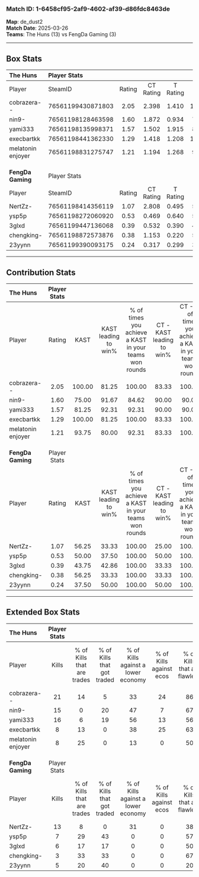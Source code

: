 ### Match ID: 1-6458cf95-2af9-4602-af39-d86fdc8463de  
**Map**: de_dust2  
**Match Date**: 2025-03-26  
**Teams**: The Huns (13) vs FengDa Gaming (3)  

---  

## Box Stats  

| **The Huns**      | Player Stats      |        |           |          |        |       |       |         |        |      |     |
| :- | :- | :-: | :-: | :-: | :-: | :-: | :-: | :-: | :-: | :-: | :-: |
| Player            | SteamID           | Rating | CT Rating | T Rating |  KAST  |  ADR  | Kills | Assists | Deaths | K/D  | HS% |
| cobrazera--       | 76561199430871803 |  2.05  |   2.398   |  1.410   | 100.00 | 93.8  |  21   |    4    |   6    | 3.50 | 42  |
| nin9-             | 76561198128463598 |  1.60  |   1.872   |  0.934   | 75.00  | 128.5 |  15   |    6    |   8    | 1.88 | 13  |
| yami333           | 76561198135998371 |  1.57  |   1.502   |  1.915   | 81.25  | 97.4  |  16   |    6    |   9    | 1.78 | 56  |
| execbartkk        | 76561198441362330 |  1.29  |   1.418   |  1.208   | 100.00 | 76.6  |   8   |    9    |   7    | 1.14 | 62  |
| melatonin enjoyer | 76561198831275747 |  1.21  |   1.194   |  1.268   | 93.75  | 46.6  |   8   |    3    |   4    | 2.00 | 75  |
|                   |                   |        |           |          |        |       |       |         |        |      |     |
|                   |                   |        |           |          |        |       |       |         |        |      |     |
|                   |                   |        |           |          |        |       |       |         |        |      |     |
| **FengDa Gaming** | Player Stats      |        |           |          |        |       |       |         |        |      |     |
| Player            | SteamID           | Rating | CT Rating | T Rating |  KAST  |  ADR  | Kills | Assists | Deaths | K/D  | HS% |
| NertZz-           | 76561198414356119 |  1.07  |   2.808   |  0.495   | 56.25  | 80.9  |  13   |    1    |   11   | 1.18 | 46  |
| ysp5p             | 76561198272060920 |  0.53  |   0.469   |  0.640   | 50.00  | 63.3  |   7   |    3    |   15   | 0.47 | 28  |
| 3glxd             | 76561199447136068 |  0.39  |   0.532   |  0.390   | 43.75  | 35.6  |   6   |    1    |   13   | 0.46 | 50  |
| chengking-        | 76561198872573876 |  0.38  |   1.153   |  0.220   | 56.25  | 47.6  |   3   |    9    |   14   | 0.21 | 66  |
| 23yynn            | 76561199390093175 |  0.24  |   0.317   |  0.299   | 37.50  | 37.0  |   5   |    2    |   15   | 0.33 | 80  |
---  

## Contribution Stats  

| **The Huns**      | Player Stats |        |                      |                                                        |                           |                                                             |                          |                                                            |
| :- | :-: | :-: | :-: | :-: | :-: | :-: | :-: | :-: |
| Player            |    Rating    |  KAST  | KAST leading to win% | % of times you achieve a KAST in your teams won rounds | CT - KAST leading to win% | CT - % of times you achieve a KAST in your teams won rounds | T - KAST leading to win% | T - % of times you achieve a KAST in your teams won rounds |
| cobrazera--       |     2.05     | 100.00 |        81.25         |                         100.00                         |           83.33           |                           100.00                            |          75.00           |                           100.00                           |
| nin9-             |     1.60     | 75.00  |        91.67         |                         84.62                          |           90.00           |                            90.00                            |          100.00          |                           66.67                            |
| yami333           |     1.57     | 81.25  |        92.31         |                         92.31                          |           90.00           |                            90.00                            |          100.00          |                           100.00                           |
| execbartkk        |     1.29     | 100.00 |        81.25         |                         100.00                         |           83.33           |                           100.00                            |          75.00           |                           100.00                           |
| melatonin enjoyer |     1.21     | 93.75  |        80.00         |                         92.31                          |           83.33           |                           100.00                            |          66.67           |                           66.67                            |
|                   |              |        |                      |                                                        |                           |                                                             |                          |                                                            |
|                   |              |        |                      |                                                        |                           |                                                             |                          |                                                            |
|                   |              |        |                      |                                                        |                           |                                                             |                          |                                                            |
| **FengDa Gaming** | Player Stats |        |                      |                                                        |                           |                                                             |                          |                                                            |
| Player            |    Rating    |  KAST  | KAST leading to win% | % of times you achieve a KAST in your teams won rounds | CT - KAST leading to win% | CT - % of times you achieve a KAST in your teams won rounds | T - KAST leading to win% | T - % of times you achieve a KAST in your teams won rounds |
| NertZz-           |     1.07     | 56.25  |        33.33         |                         100.00                         |           25.00           |                           100.00                            |          40.00           |                           100.00                           |
| ysp5p             |     0.53     | 50.00  |        37.50         |                         100.00                         |           50.00           |                           100.00                            |          33.33           |                           100.00                           |
| 3glxd             |     0.39     | 43.75  |        42.86         |                         100.00                         |           33.33           |                           100.00                            |          50.00           |                           100.00                           |
| chengking-        |     0.38     | 56.25  |        33.33         |                         100.00                         |           33.33           |                           100.00                            |          33.33           |                           100.00                           |
| 23yynn            |     0.24     | 37.50  |        50.00         |                         100.00                         |           50.00           |                           100.00                            |          50.00           |                           100.00                           |
---  

## Extended Box Stats  

| **The Huns**      | Player Stats |                            |                            |                                    |                         |                              |                                 |        |                             |                                     |                          |                               |                            |
| :- | :-: | :-: | :-: | :-: | :-: | :-: | :-: | :-: | :-: | :-: | :-: | :-: | :-: |
| Player            |    Kills     | % of Kills that are trades | % of Kills that got traded | % of Kills against a lower economy | % of Kills against ecos | % of Kills that are flawless | % of Kills that are close duels | Deaths | % of Deaths that get traded | % of Deaths against a lower economy | % of Deaths against ecos | % of Deaths that are flawless | % of Deaths that are close |
| cobrazera--       |      21      |             14             |             5              |                 33                 |           24            |              86              |                0                |   6    |             50              |                 50                  |            0             |              67               |             0              |
| nin9-             |      15      |             0              |             20             |                 47                 |            7            |              67              |                7                |   8    |             13              |                 38                  |            13            |              25               |             13             |
| yami333           |      16      |             6              |             19             |                 56                 |           13            |              56              |                6                |   9    |             11              |                 33                  |            11            |              56               |             0              |
| execbartkk        |      8       |             13             |             0              |                 38                 |           25            |              63              |                0                |   7    |             29              |                 14                  |            0             |              14               |             14             |
| melatonin enjoyer |      8       |             25             |             0              |                 13                 |            0            |              50              |               13                |   4    |              0              |                 25                  |            0             |              75               |             0              |
|                   |              |                            |                            |                                    |                         |                              |                                 |        |                             |                                     |                          |                               |                            |
|                   |              |                            |                            |                                    |                         |                              |                                 |        |                             |                                     |                          |                               |                            |
|                   |              |                            |                            |                                    |                         |                              |                                 |        |                             |                                     |                          |                               |                            |
| **FengDa Gaming** | Player Stats |                            |                            |                                    |                         |                              |                                 |        |                             |                                     |                          |                               |                            |
| Player            |    Kills     | % of Kills that are trades | % of Kills that got traded | % of Kills against a lower economy | % of Kills against ecos | % of Kills that are flawless | % of Kills that are close duels | Deaths | % of Deaths that get traded | % of Deaths against a lower economy | % of Deaths against ecos | % of Deaths that are flawless | % of Deaths that are close |
| NertZz-           |      13      |             8              |             0              |                 31                 |            0            |              38              |               15                |   11   |              0              |                  0                  |            0             |              73               |             9              |
| ysp5p             |      7       |             29             |             43             |                 0                  |            0            |              57              |                0                |   15   |             13              |                  7                  |            0             |              67               |             13             |
| 3glxd             |      6       |             17             |             17             |                 0                  |            0            |              50              |                0                |   13   |              8              |                  8                  |            0             |              77               |             0              |
| chengking-        |      3       |             33             |             33             |                 0                  |            0            |              67              |                0                |   14   |             14              |                  0                  |            0             |              50               |             0              |
| 23yynn            |      5       |             20             |             40             |                 0                  |            0            |              20              |                0                |   15   |             13              |                  7                  |            0             |              73               |             0              |
